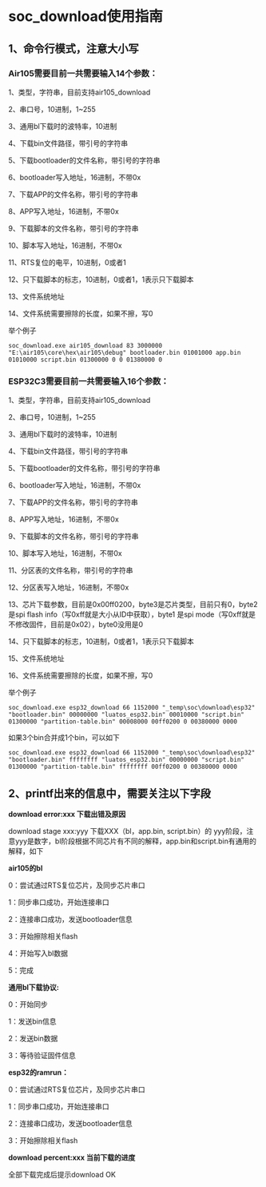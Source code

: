 # soc_download使用指南



## 1、命令行模式，注意大小写



### Air105需要目前一共需要输入14个参数：

1、类型，字符串，目前支持air105_download

2、串口号，10进制，1~255

3、通用bl下载时的波特率，10进制

4、下载bin文件路径，带引号的字符串

5、下载bootloader的文件名称，带引号的字符串

6、bootloader写入地址，16进制，不带0x

7、下载APP的文件名称，带引号的字符串

8、APP写入地址，16进制，不带0x

9、下载脚本的文件名称，带引号的字符串

10、脚本写入地址，16进制，不带0x

11、RTS复位的电平，10进制，0或者1

12、只下载脚本的标志，10进制，0或者1，1表示只下载脚本

13、文件系统地址

14、文件系统需要擦除的长度，如果不擦，写0

举个例子

`soc_download.exe air105_download 83 3000000 "E:\air105\core\hex\air105\debug" bootloader.bin 01001000 app.bin 01010000 script.bin 01300000 0 0 01380000 0`

 

### ESP32C3需要目前一共需要输入16个参数：

1、类型，字符串，目前支持air105_download

2、串口号，10进制，1~255

3、通用bl下载时的波特率，10进制

4、下载bin文件路径，带引号的字符串

5、下载bootloader的文件名称，带引号的字符串

6、bootloader写入地址，16进制，不带0x

7、下载APP的文件名称，带引号的字符串

8、APP写入地址，16进制，不带0x

9、下载脚本的文件名称，带引号的字符串

10、脚本写入地址，16进制，不带0x

11、分区表的文件名称，带引号的字符串

12、分区表写入地址，16进制，不带0x

13、芯片下载参数，目前是0x00ff0200，byte3是芯片类型，目前只有0，byte2是spi flash info（写0xff就是大小从ID中获取），byte1 是spi mode（写0xff就是不修改固件，目前是0x02），byte0没用是0

14、只下载脚本的标志，10进制，0或者1，1表示只下载脚本

15、文件系统地址

16、文件系统需要擦除的长度，如果不擦，写0

举个例子

`soc_download.exe esp32_download 66 1152000 "_temp\soc\download\esp32" "bootloader.bin" 00000000 "luatos_esp32.bin" 00010000 "script.bin" 01300000 "partition-table.bin" 00008000 00ff0200 0 00380000 0000`

如果3个bin合并成1个bin，可以如下

`soc_download.exe esp32_download 66 1152000 "_temp\soc\download\esp32" "bootloader.bin" ffffffff "luatos_esp32.bin" 00000000 "script.bin" 01300000 "partition-table.bin" ffffffff 00ff0200 0 00380000 0000`



## 2、printf出来的信息中，需要关注以下字段

**download error:xxx 下载出错及原因**

download stage xxx:yyy 下载XXX（bl，app.bin, script.bin）的 yyy阶段，注意yyy是数字，bl阶段根据不同芯片有不同的解释，app.bin和script.bin有通用的解释，如下

**air105的bl**

0：尝试通过RTS复位芯片，及同步芯片串口

1：同步串口成功，开始连接串口

2：连接串口成功，发送bootloader信息

3：开始擦除相关flash

4：开始写入bl数据

5：完成

**通用bl下载协议:**

0：开始同步

1：发送bin信息

2：发送bin数据

3：等待验证固件信息

**esp32的ramrun：**

0：尝试通过RTS复位芯片，及同步芯片串口

1：同步串口成功，开始连接串口

2：连接串口成功，发送bootloader信息

3：开始擦除相关flash

**download percent:xxx 当前下载的进度**

全部下载完成后提示download OK


